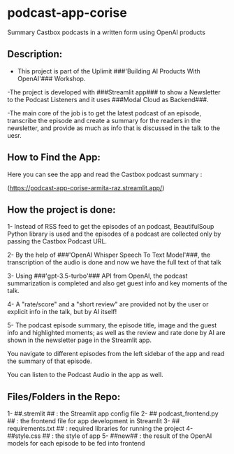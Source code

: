 # podcast-app-corise
Summary Castbox podcasts in a written form using OpenAI products

## Description: 
- This project is part of the Uplimit ###'Building AI Products With OpenAI'### Workshop.
  
-The project is developed with ###Streamlit app### to show a Newsletter to the Podcast Listeners and it uses ###Modal Cloud as Backend###.

-The main core of the job is to get the latest podcast of an episode, transcribe the episode and create
a summary for the readers in the newsletter, and provide as much as info that is discussed in the talk to the uesr.

## How to Find the App:
Here you can see the app and read the Castbox podcast summary : 

(https://podcast-app-corise-armita-raz.streamlit.app/)


## How the project is done:
1- Instead of RSS feed to get the episodes of an podcast, BeautifulSoup Python library is used 
and the episodes of a podcast are collected only by passing the Castbox Podcast URL.

2- By the help of ###'OpenAI Whisper Speech To Text Model'###, the transcription of the audio is done and now we have the full text of that talk

3- Using ###'gpt-3.5-turbo'### API from OpenAI, the podcast summarization is completed and also get guest info and key moments of the talk.

4- A "rate/score" and a "short review" are provided not by the user or explicit info in the talk, but by AI itself!

5- The podcast episode summary, the episode title, image and the guest info and highlighted moments; as well as the review and rate done by AI are 
shown in the newsletter page in the Streamlit app.  

You navigate to different episodes from the left sidebar of the app and read the summary of that episode.

You can listen to the Podcast Audio in the app as well.

## Files/Folders in the Repo:

1- ##.stremlit ## : the Streamlit app config file
2- ## podcast_frontend.py ## : the frontend file for app development in Streamlit 
3- ## requirements.txt ## : required libraries for running the project 
4- ##style.css ## : the style of app 
5- ##new## : the result of the OpenAI models for each episode to be fed into frontend


